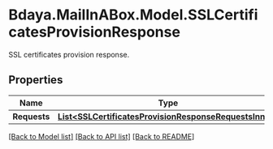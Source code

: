 # Bdaya.MailInABox.Model.SSLCertificatesProvisionResponse
SSL certificates provision response.

## Properties

Name | Type | Description | Notes
------------ | ------------- | ------------- | -------------
**Requests** | [**List&lt;SSLCertificatesProvisionResponseRequestsInner&gt;**](SSLCertificatesProvisionResponseRequestsInner.md) |  | 

[[Back to Model list]](../../README.md#documentation-for-models) [[Back to API list]](../../README.md#documentation-for-api-endpoints) [[Back to README]](../../README.md)

